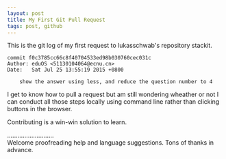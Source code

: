 ```yaml
---
layout: post
title: My First Git Pull Request
tags: post, github
---
```


This is the git log of my first request to lukasschwab's repository stackit.

```
commit f0c3785cc66c8f40704533ed98b030760cec031c
Author: eduOS <51130104064@ecnu.cn>
Date:   Sat Jul 25 13:55:19 2015 +0800

    show the answer using less, and reduce the question number to 4
```

I get to know how to pull a request but am still wondering wheather or not I can conduct all those steps locally using command line rather than clicking buttons in the browser.

Contributing is a win-win solution to learn.

...........................     
Welcome proofreading help and language suggestions. Tons of thanks in advance.

